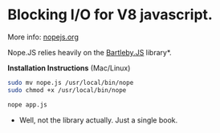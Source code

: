 Blocking I/O for V8 javascript.
===

More info: [nopejs.org](http://nopejs.org)

Nope.JS relies heavily on the [Bartleby.JS](http://www.bartleby.com/129/) library*.

**Installation Instructions** (Mac/Linux)

```bash
sudo mv nope.js /usr/local/bin/nope
sudo chmod +x /usr/local/bin/nope

nope app.js
```



* Well, not the library actually. Just a single book.
